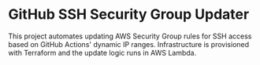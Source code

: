 # GitHub SSH Security Group Updater
This project automates updating AWS Security Group rules for SSH access based on GitHub Actions' dynamic IP ranges. Infrastructure is provisioned with Terraform and the update logic runs in AWS Lambda. 